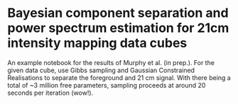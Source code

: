 # Bayesian component separation and power spectrum estimation for 21cm intensity mapping data cubes

An example notebook for the results of Murphy et al. (in prep.). For the given data cube, use Gibbs sampling and Gaussian Constrained Realisations to separate the foreground and 21 cm signal. With there being a total of ~3 million free parameters, sampling proceeds at around 20 seconds per iteration (wow!).
